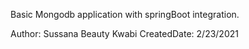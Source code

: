 Basic Mongodb application with springBoot integration. 

Author: Sussana Beauty Kwabi            CreatedDate: 2/23/2021